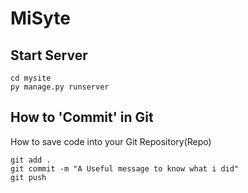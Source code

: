# MiSyte 



## Start Server

```
cd mysite
py manage.py runserver
```

## How to 'Commit' in Git
How to save code into your Git Repository(Repo)

```
git add .
git commit -m "A Useful message to know what i did"
git push
```